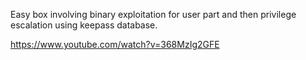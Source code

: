 Easy box involving binary exploitation for user part and then privilege escalation using keepass database.

https://www.youtube.com/watch?v=368MzIg2GFE
